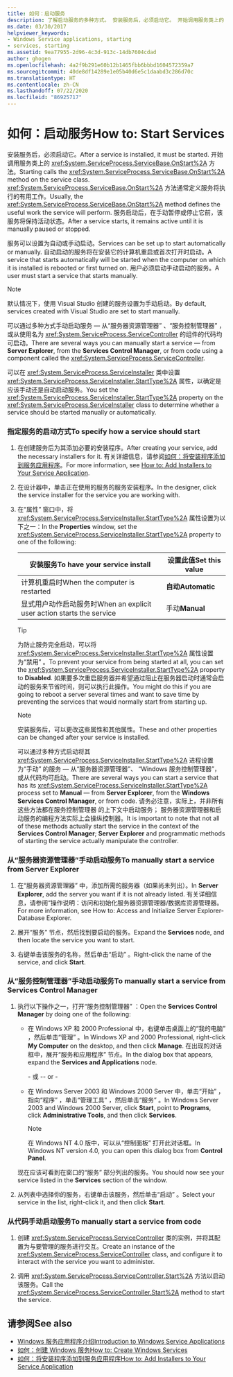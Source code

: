 ```yaml
---
title: 如何：启动服务
description: 了解启动服务的多种方式。 安装服务后，必须启动它。 开始调用服务类上的 OnStart 方法。
ms.date: 03/30/2017
helpviewer_keywords:
- Windows Service applications, starting
- services, starting
ms.assetid: 9ea77955-2d96-4c3d-913c-14db7604cdad
author: ghogen
ms.openlocfilehash: 4a2f9b291e60b12b1465fbb6bbbd1604572359a7
ms.sourcegitcommit: 40de8df14289e1e05b40d6e5c1daabd3c286d70c
ms.translationtype: HT
ms.contentlocale: zh-CN
ms.lasthandoff: 07/22/2020
ms.locfileid: "86925717"
---
```

# <a name="how-to-start-services"></a><span data-ttu-id="fb3c2-105">如何：启动服务</span><span class="sxs-lookup"><span data-stu-id="fb3c2-105">How to: Start Services</span></span>

<span data-ttu-id="fb3c2-106">安装服务后，必须启动它。</span><span class="sxs-lookup"><span data-stu-id="fb3c2-106">After a service is installed, it must be started.</span></span> <span data-ttu-id="fb3c2-107">开始调用服务类上的 <xref:System.ServiceProcess.ServiceBase.OnStart%2A> 方法。</span><span class="sxs-lookup"><span data-stu-id="fb3c2-107">Starting calls the <xref:System.ServiceProcess.ServiceBase.OnStart%2A> method on the service class.</span></span> <span data-ttu-id="fb3c2-108"><xref:System.ServiceProcess.ServiceBase.OnStart%2A> 方法通常定义服务将执行的有用工作。</span><span class="sxs-lookup"><span data-stu-id="fb3c2-108">Usually, the <xref:System.ServiceProcess.ServiceBase.OnStart%2A> method defines the useful work the service will perform.</span></span> <span data-ttu-id="fb3c2-109">服务启动后，在手动暂停或停止它前，该服务将保持活动状态。</span><span class="sxs-lookup"><span data-stu-id="fb3c2-109">After a service starts, it remains active until it is manually paused or stopped.</span></span>

<span data-ttu-id="fb3c2-110">服务可以设置为自动或手动启动。</span><span class="sxs-lookup"><span data-stu-id="fb3c2-110">Services can be set up to start automatically or manually.</span></span> <span data-ttu-id="fb3c2-111">自动启动的服务将在安装它的计算机重启或首次打开时启动。</span><span class="sxs-lookup"><span data-stu-id="fb3c2-111">A service that starts automatically will be started when the computer on which it is installed is rebooted or first turned on.</span></span> <span data-ttu-id="fb3c2-112">用户必须启动手动启动的服务。</span><span class="sxs-lookup"><span data-stu-id="fb3c2-112">A user must start a service that starts manually.</span></span>

> [!NOTE]
> <span data-ttu-id="fb3c2-113">默认情况下，使用 Visual Studio 创建的服务设置为手动启动。</span><span class="sxs-lookup"><span data-stu-id="fb3c2-113">By default, services created with Visual Studio are set to start manually.</span></span>

<span data-ttu-id="fb3c2-114">可以通过多种方式手动启动服务 — 从“服务器资源管理器”  、“服务控制管理器”  ，或从使用名为 <xref:System.ServiceProcess.ServiceController> 的组件的代码均可启动。</span><span class="sxs-lookup"><span data-stu-id="fb3c2-114">There are several ways you can manually start a service — from **Server Explorer**, from the **Services Control Manager**, or from code using a component called the <xref:System.ServiceProcess.ServiceController>.</span></span>

<span data-ttu-id="fb3c2-115">可以在 <xref:System.ServiceProcess.ServiceInstaller> 类中设置 <xref:System.ServiceProcess.ServiceInstaller.StartType%2A> 属性，以确定是应该手动还是自动启动服务。</span><span class="sxs-lookup"><span data-stu-id="fb3c2-115">You set the <xref:System.ServiceProcess.ServiceInstaller.StartType%2A> property on the <xref:System.ServiceProcess.ServiceInstaller> class to determine whether a service should be started manually or automatically.</span></span>

### <a name="to-specify-how-a-service-should-start"></a><span data-ttu-id="fb3c2-116">指定服务的启动方式</span><span class="sxs-lookup"><span data-stu-id="fb3c2-116">To specify how a service should start</span></span>

1. <span data-ttu-id="fb3c2-117">在创建服务后为其添加必要的安装程序。</span><span class="sxs-lookup"><span data-stu-id="fb3c2-117">After creating your service, add the necessary installers for it.</span></span> <span data-ttu-id="fb3c2-118">有关详细信息，请参阅[如何：将安装程序添加到服务应用程序](how-to-add-installers-to-your-service-application.md)。</span><span class="sxs-lookup"><span data-stu-id="fb3c2-118">For more information, see [How to: Add Installers to Your Service Application](how-to-add-installers-to-your-service-application.md).</span></span>

2. <span data-ttu-id="fb3c2-119">在设计器中，单击正在使用的服务的服务安装程序。</span><span class="sxs-lookup"><span data-stu-id="fb3c2-119">In the designer, click the service installer for the service you are working with.</span></span>

3. <span data-ttu-id="fb3c2-120">在“属性”  窗口中，将 <xref:System.ServiceProcess.ServiceInstaller.StartType%2A> 属性设置为以下之一：</span><span class="sxs-lookup"><span data-stu-id="fb3c2-120">In the **Properties** window, set the <xref:System.ServiceProcess.ServiceInstaller.StartType%2A> property to one of the following:</span></span>

    |<span data-ttu-id="fb3c2-121">安装服务</span><span class="sxs-lookup"><span data-stu-id="fb3c2-121">To have your service install</span></span>|<span data-ttu-id="fb3c2-122">设置此值</span><span class="sxs-lookup"><span data-stu-id="fb3c2-122">Set this value</span></span>|
    |----------------------------------|--------------------|
    |<span data-ttu-id="fb3c2-123">计算机重启时</span><span class="sxs-lookup"><span data-stu-id="fb3c2-123">When the computer is restarted</span></span>|<span data-ttu-id="fb3c2-124">**自动**</span><span class="sxs-lookup"><span data-stu-id="fb3c2-124">**Automatic**</span></span>|
    |<span data-ttu-id="fb3c2-125">显式用户动作启动服务时</span><span class="sxs-lookup"><span data-stu-id="fb3c2-125">When an explicit user action starts the service</span></span>|<span data-ttu-id="fb3c2-126">手动</span><span class="sxs-lookup"><span data-stu-id="fb3c2-126">**Manual**</span></span>|

    > [!TIP]
    > <span data-ttu-id="fb3c2-127">为防止服务完全启动，可以将 <xref:System.ServiceProcess.ServiceInstaller.StartType%2A> 属性设置为“禁用”  。</span><span class="sxs-lookup"><span data-stu-id="fb3c2-127">To prevent your service from being started at all, you can set the <xref:System.ServiceProcess.ServiceInstaller.StartType%2A> property to **Disabled**.</span></span> <span data-ttu-id="fb3c2-128">如果要多次重启服务器并希望通过阻止在服务器启动时通常会启动的服务来节省时间，则可以执行此操作。</span><span class="sxs-lookup"><span data-stu-id="fb3c2-128">You might do this if you are going to reboot a server several times and want to save time by preventing the services that would normally start from starting up.</span></span>

    > [!NOTE]
    > <span data-ttu-id="fb3c2-129">安装服务后，可以更改这些属性和其他属性。</span><span class="sxs-lookup"><span data-stu-id="fb3c2-129">These and other properties can be changed after your service is installed.</span></span>

    <span data-ttu-id="fb3c2-130">可以通过多种方式启动将其 <xref:System.ServiceProcess.ServiceInstaller.StartType%2A> 进程设置为“手动”  的服务 — 从“服务器资源管理器”、   “Windows 服务控制管理器”，或从代码均可启动。</span><span class="sxs-lookup"><span data-stu-id="fb3c2-130">There are several ways you can start a service that has its <xref:System.ServiceProcess.ServiceInstaller.StartType%2A> process set to **Manual** — from **Server Explorer**, from the **Windows Services Control Manager**, or from code.</span></span> <span data-ttu-id="fb3c2-131">请务必注意，实际上，并非所有这些方法都在服务控制管理器  的上下文中启动服务；  服务器资源管理器和启动服务的编程方法实际上会操纵控制器。</span><span class="sxs-lookup"><span data-stu-id="fb3c2-131">It is important to note that not all of these methods actually start the service in the context of the **Services Control Manager**; **Server Explorer** and programmatic methods of starting the service actually manipulate the controller.</span></span>

### <a name="to-manually-start-a-service-from-server-explorer"></a><span data-ttu-id="fb3c2-132">从“服务器资源管理器”手动启动服务</span><span class="sxs-lookup"><span data-stu-id="fb3c2-132">To manually start a service from Server Explorer</span></span>

1. <span data-ttu-id="fb3c2-133">在“服务器资源管理器”  中，添加所需的服务器（如果尚未列出）。</span><span class="sxs-lookup"><span data-stu-id="fb3c2-133">In **Server Explorer**, add the server you want if it is not already listed.</span></span> <span data-ttu-id="fb3c2-134">有关详细信息，请参阅“操作说明：访问和初始化服务器资源管理器/数据库资源管理器。</span><span class="sxs-lookup"><span data-stu-id="fb3c2-134">For more information, see How to: Access and Initialize Server Explorer-Database Explorer.</span></span>

2. <span data-ttu-id="fb3c2-135">展开“服务”  节点，然后找到要启动的服务。</span><span class="sxs-lookup"><span data-stu-id="fb3c2-135">Expand the **Services** node, and then locate the service you want to start.</span></span>

3. <span data-ttu-id="fb3c2-136">右键单击该服务的名称，然后单击“启动”  。</span><span class="sxs-lookup"><span data-stu-id="fb3c2-136">Right-click the name of the service, and click **Start**.</span></span>

### <a name="to-manually-start-a-service-from-services-control-manager"></a><span data-ttu-id="fb3c2-137">从“服务控制管理器”手动启动服务</span><span class="sxs-lookup"><span data-stu-id="fb3c2-137">To manually start a service from Services Control Manager</span></span>

1. <span data-ttu-id="fb3c2-138">执行以下操作之一，打开“服务控制管理器”  ：</span><span class="sxs-lookup"><span data-stu-id="fb3c2-138">Open the **Services Control Manager** by doing one of the following:</span></span>

    - <span data-ttu-id="fb3c2-139">在 Windows XP 和 2000 Professional 中，右键单击桌面上的“我的电脑”  ，然后单击“管理”  。</span><span class="sxs-lookup"><span data-stu-id="fb3c2-139">In Windows XP and 2000 Professional, right-click **My Computer** on the desktop, and then click **Manage**.</span></span> <span data-ttu-id="fb3c2-140">在出现的对话框中，展开“服务和应用程序”  节点。</span><span class="sxs-lookup"><span data-stu-id="fb3c2-140">In the dialog box that appears, expand the **Services and Applications** node.</span></span>

      <span data-ttu-id="fb3c2-141">\- 或 -</span><span class="sxs-lookup"><span data-stu-id="fb3c2-141">\- or -</span></span>

    - <span data-ttu-id="fb3c2-142">在 Windows Server 2003 和 Windows 2000 Server 中，单击“开始”  ，指向“程序”  ，单击“管理工具”  ，然后单击“服务”  。</span><span class="sxs-lookup"><span data-stu-id="fb3c2-142">In Windows Server 2003 and Windows 2000 Server, click **Start**, point to **Programs**, click **Administrative Tools**, and then click **Services**.</span></span>

      > [!NOTE]
      > <span data-ttu-id="fb3c2-143">在 Windows NT 4.0 版中，可以从“控制面板”  打开此对话框。</span><span class="sxs-lookup"><span data-stu-id="fb3c2-143">In Windows NT version 4.0, you can open this dialog box from **Control Panel**.</span></span>

    <span data-ttu-id="fb3c2-144">现在应该可看到在窗口的“服务”  部分列出的服务。</span><span class="sxs-lookup"><span data-stu-id="fb3c2-144">You should now see your service listed in the **Services** section of the window.</span></span>

2. <span data-ttu-id="fb3c2-145">从列表中选择你的服务，右键单击该服务，然后单击“启动”  。</span><span class="sxs-lookup"><span data-stu-id="fb3c2-145">Select your service in the list, right-click it, and then click **Start**.</span></span>

### <a name="to-manually-start-a-service-from-code"></a><span data-ttu-id="fb3c2-146">从代码手动启动服务</span><span class="sxs-lookup"><span data-stu-id="fb3c2-146">To manually start a service from code</span></span>

1. <span data-ttu-id="fb3c2-147">创建 <xref:System.ServiceProcess.ServiceController> 类的实例，并将其配置为与要管理的服务进行交互。</span><span class="sxs-lookup"><span data-stu-id="fb3c2-147">Create an instance of the <xref:System.ServiceProcess.ServiceController> class, and configure it to interact with the service you want to administer.</span></span>

2. <span data-ttu-id="fb3c2-148">调用 <xref:System.ServiceProcess.ServiceController.Start%2A> 方法以启动该服务。</span><span class="sxs-lookup"><span data-stu-id="fb3c2-148">Call the <xref:System.ServiceProcess.ServiceController.Start%2A> method to start the service.</span></span>

## <a name="see-also"></a><span data-ttu-id="fb3c2-149">请参阅</span><span class="sxs-lookup"><span data-stu-id="fb3c2-149">See also</span></span>

- [<span data-ttu-id="fb3c2-150">Windows 服务应用程序介绍</span><span class="sxs-lookup"><span data-stu-id="fb3c2-150">Introduction to Windows Service Applications</span></span>](introduction-to-windows-service-applications.md)
- [<span data-ttu-id="fb3c2-151">如何：创建 Windows 服务</span><span class="sxs-lookup"><span data-stu-id="fb3c2-151">How to: Create Windows Services</span></span>](how-to-create-windows-services.md)
- [<span data-ttu-id="fb3c2-152">如何：将安装程序添加到服务应用程序</span><span class="sxs-lookup"><span data-stu-id="fb3c2-152">How to: Add Installers to Your Service Application</span></span>](how-to-add-installers-to-your-service-application.md)
